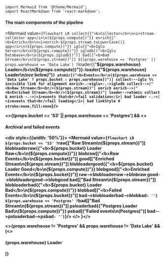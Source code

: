 ```mdx-code-block
import Mermaid from '@theme/Mermaid';
import ReactMarkdown from 'react-markdown';
```

<h4>The main components of the pipeline</h4>

<Mermaid value={`
flowchart LR
  collect{{"<b>Collector</b>\n<i>stream-collector app</i>\n(${props.compute})"}}
  enrich{{"<b>Enrich</b>\n<i>enrich-${props.stream.toLowerCase()} app</i>\n(${props.compute})"}}
  iglu{{"<b>Iglu Server</b>\n(${props.compute})"}}
  igludb[("<b>Iglu Database</b>\n(${props.igludb})")]
  bad[["<b>Bad Stream</b>\n(${props.stream})"]]
  ${(props.warehouse == 'Postgres' || props.warehouse == 'Data Lake') ?
    `loader{{"<b>${props.warehouse} Loader</b>\n(${props.compute})"}}` :
    `loader("<b>${props.warehouse} Loader</b>\n<i>(see below)</i>")`
  }
  atomic[("<b>Events</b>\n(${props.warehouse == 'Data Lake' ? props.bucket : props.warehouse})")]
  collect---iglu %% invisible link for alignment
  enrich-.-oiglu<-.->igludb
  collect-->|"<b>Raw Stream</b><br/>(${props.stream})"| enrich
  enrich-->|"<b>Enriched Stream</b><br/>(${props.stream})"| loader-->atomic
  collect & enrich -.->|<i>events that<br/>fail validation</i>| bad
  loader -.->|<i>events that<br/>fail loading</i>| bad
  linkStyle 0 stroke:none,fill:none
`}/>

<>{(props.bucket == 'S3' || props.warehouse == 'Postgres') &&
  <>
    <h4>Archival and failed events</h4>
    <div style={{width: '50%'}}>
      <Mermaid value={`
      flowchart LR
        ${props.bucket == 'S3' ?
          `raw[["<b>Raw Stream</b>\n(${props.stream})"]]
          blobloaderraw{{"<b>${props.bucket} Loader Raw</b>\n(${props.compute})"}}
          blobraw[("<b>Raw Events</b>\n(${props.bucket})")]
          good[["<b>Enriched Stream</b>\n(${props.stream})"]]
          blobloadergood{{"<b>${props.bucket} Loader Good</b>\n(${props.compute})"}}
          blobgood[("<b>Enriched Events</b>\n(${props.bucket})")]
          raw-->blobloaderraw-->blobraw
          good-->blobloadergood-->blobgood
          bad[["<b>Bad Stream</b>\n(${props.stream})"]]
          blobloaderbad{{"<b>${props.bucket} Loader Bad</b>\n(${props.compute})"}}
          blobbad[("<b>Failed Events</b>\n(${props.bucket})")]
          bad-->blobloaderbad-->blobbad` : ''}
        ${props.warehouse == 'Postgres' ?
          `bad[["<b>Bad Stream</b>\n(${props.stream})"]]
          psloaderbad{{"<b>Postgres Loader Bad</b>\n(${props.compute})"}}
          psbad[("<b>Failed events</b>\n(Postgres)")]
          bad-->psloaderbad-->psbad` : ''}
      `}/>
    </div>
  </>
}</>

<>{props.warehouse != 'Postgres' && props.warehouse != 'Data Lake' && (<>
  <h4>{props.warehouse} Loader</h4>
  <ReactMarkdown children={`
For more information about the ${props.warehouse} Loader, see the [documentation on the loading process](/docs/destinations/warehouses-lakes/loading-process/index.md?warehouse=${props.warehouse.toLowerCase()}&cloud=${props.cloud == 'aws' ? 'aws-micro-batching' : props.cloud}).
  `}/>
</>)}</>
